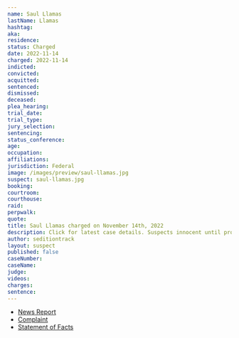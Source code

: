 ```yaml
---
name: Saul Llamas
lastName: Llamas
hashtag:
aka:
residence:
status: Charged
date: 2022-11-14
charged: 2022-11-14
indicted:
convicted:
acquitted:
sentenced:
dismissed:
deceased:
plea_hearing:
trial_date:
trial_type:
jury_selection:
sentencing:
status_conference:
age:
occupation:
affiliations:
jurisdiction: Federal
image: /images/preview/saul-llamas.jpg
suspect: saul-llamas.jpg
booking:
courtroom:
courthouse:
raid:
perpwalk:
quote:
title: Saul Llamas charged on November 14th, 2022
description: Click for latest case details. Suspects innocent until proven guilty.
author: seditiontrack
layout: suspect
published: false
caseNumber: 
caseName:
judge:
videos:
charges:
sentence:
---
```

- [News Report]()
- [Complaint](https://www.justice.gov/usao-dc/case-multi-defendant/file/1554986/download)
- [Statement of Facts](https://www.justice.gov/usao-dc/case-multi-defendant/file/1554991/download)
